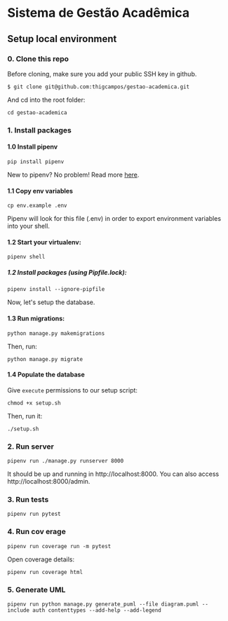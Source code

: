 # Sistema de Gestão Acadêmica

## Setup local environment
### 0. Clone this repo
Before cloning, make sure you add your public SSH key in github.
```
$ git clone git@github.com:thigcampos/gestao-academica.git
```
And cd into the root folder:
```
cd gestao-academica
```

### 1. Install packages
#### 1.0 Install pipenv
```
pip install pipenv
```
New to pipenv? No problem! Read more [here](https://realpython.com/pipenv-guide/).

#### 1.1 Copy env variables
```
cp env.example .env
```
Pipenv will look for this file (.env) in order to export environment variables into your shell.

#### 1.2 Start your virtualenv:
```
pipenv shell
```

#####  1.2 Install packages (using Pipfile.lock):
```
pipenv install --ignore-pipfile
```
Now, let's setup the database.

#### 1.3 Run migrations:
```
python manage.py makemigrations
```

Then, run:

```
python manage.py migrate
```

#### 1.4 Populate the database
Give `execute` permissions to our setup script:
```
chmod +x setup.sh
```

Then, run it:
```
./setup.sh
```
### 2. Run server
```
pipenv run ./manage.py runserver 8000
```
It should be up and running in http://localhost:8000.
You can also access http://localhost:8000/admin.

### 3. Run tests
```
pipenv run pytest
```

### 4. Run cov erage
```
pipenv run coverage run -m pytest
```

Open coverage details:
```
pipenv run coverage html
```

### 5. Generate UML 
```
pipenv run python manage.py generate_puml --file diagram.puml --include auth contenttypes --add-help --add-legend
```
